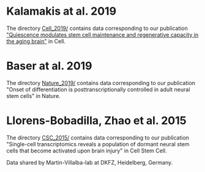 # Kalamakis at al. 2019
The directory [Cell_2019/](Cell_2019/) contains data corresponding to our publication ["Quiescence modulates
stem cell maintenance and regenerative capacity in the aging brain"](https://doi.org/10.1016/j.cell.2019.01.040) in Cell.

# Baser at al. 2019
The directory [Nature_2019/](Nature_2019/) contains data corresponding to our publication "Onset of differentiation is posttranscriptionally controlled in adult neural stem cells" in Nature.

# Llorens-Bobadilla, Zhao et al. 2015
The directory [CSC_2015/](CSC_2015/) contains data corresponding to our publication "Single-cell transcriptomics reveals a population of dormant neural stem cells that become activated upon brain injury" in Cell Stem Cell.

Data shared by Martin-Villalba-lab at DKFZ, Heidelberg, Germany.
